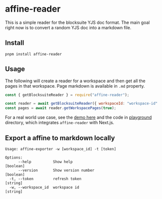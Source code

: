 # affine-reader

This is a simple reader for the blocksuite YJS doc format.
The main goal right now is to convert a random YJS doc into a markdown file.

## Install

`pnpm install affine-reader`

## Usage

The following will create a reader for a workspace and then get all the pages in that workspace.
Page markdown is available in `.md` property.

```js
const { getBlocksuiteReader } = require("affine-reader");

const reader = await getBlocksuiteReader({ workspaceId: "workspace-id" });
const pages = await reader.getWorkspacePages(true);
```

For a real world use case, see the [demo here](https://affine-reader.vercel.app//) and the code in [playground](./playground) directory, which integrates `affine-reader` with Next.js.

## Export a affine to markdown locally

```
Usage: affine-exporter -w [workspace_id] -t [token]

Options:
      --help          Show help                                        [boolean]
      --version       Show version number                              [boolean]
  -t, --token         refresh token                                     [string]
  -w, --workspace_id  workspace id                                      [string]
```
